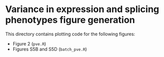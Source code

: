 # Variance in expression and splicing phenotypes figure generation

This directory contains plotting code for the following figures:

- Figure 2 (`pve.R`)
- Figures S5B and S5D (`batch_pve.R`)
